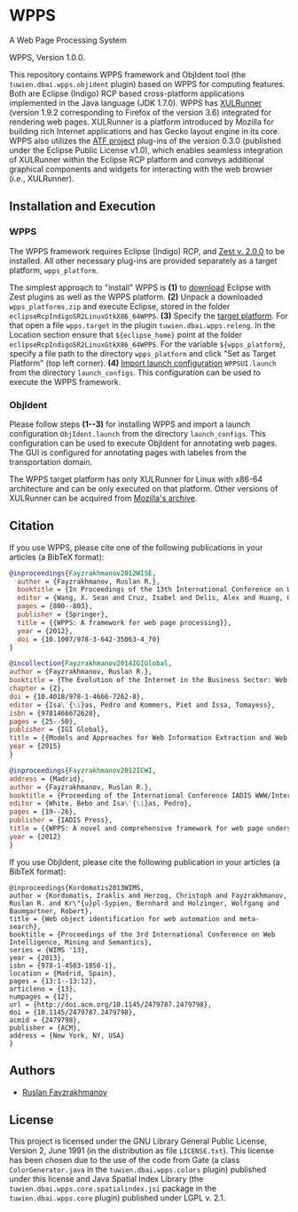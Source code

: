 # WPPS
A Web Page Processing System

WPPS, Version 1.0.0.

This repository contains WPPS framework and ObjIdent tool (the `tuwien.dbai.wpps.objident` plugin) based on WPPS for computing features.
Both are Eclipse (Indigo) RCP based cross-platform applications implemented in the Java language (JDK 1.7.0).
WPPS has [XULRunner](http://archive.mozilla.org/pub/xulrunner/releases/) (version 1.9.2 corresponding to Firefox of the version 3.6) integrated for rendering web pages.
XULRunner is a platform introduced by Mozilla for building rich Internet applications and has Gecko layout engine in its core.
WPPS also utilizes the [ATF project](http://www.eclipse.org/atf/) plug-ins of the version 0.3.0 (published under the Eclipse Public License v1.0), which enables seamless integration of XULRunner within the Eclipse RCP platform and conveys additional graphical components and widgets for interacting with the web browser (i.e., XULRunner).

## Installation and Execution

### WPPS

The WPPS framework requires Eclipse (Indigo) RCP, and [Zest v. 2.0.0](https://github.com/ujhelyiz/zest) to be installed.
All other necessary plug-ins are provided separately as a target platform, `wpps_platform`.

The simplest approach to "install" WPPS is
**(1)** to [download]((https://sourceforge.net/projects/wpps-platforms/files/1.0.0/wpps_platforms.zip/download)) Eclipse with Zest plugins as well as the WPPS platform.
**(2)** Unpack a downloaded `wpps_platforms.zip` and execute Eclipse, stored in the folder `eclipseRcpIndigoSR2LinuxGtkX86_64WPPS`.
**(3)** Specify the [target platform](http://www.vogella.com/tutorials/EclipseTargetPlatform/article.html). For that open a file `wpps.target` in the plugin `tuwien.dbai.wpps.releng`.
In the Location section ensure that `${eclipse_home}` point at the folder `eclipseRcpIndigoSR2LinuxGtkX86_64WPPS`.
For the variable `${wpps_platform}`, specify a file path to the directory `wpps_platform` and click "Set as Target Platform" (top left corner).
**(4)** [Import launch configuration](http://www.vogella.com/tutorials/EclipseLauncherFramework/article.html#import-a-launch-configuration) `WPPSUI.launch` from the directory `launch_configs`.
This configuration can be used to execute the WPPS framework.

### ObjIdent

Please follow steps **(1--3)** for installing WPPS and import a launch configuration `ObjIdent.launch` from the directory `launch_configs`.
This configuration can be used to execute ObjIdent for annotating web pages.
The GUI is configured for annotating pages with labeles from the transportation domain.


The WPPS target platform has only XULRunner for Linux with x86-64 architecture and can be only executed on that platform.
Other versions of XULRunner can be acquired from [Mozilla's archive](http://archive.mozilla.org/pub/xulrunner/releases/).

## Citation

If you use WPPS, please cite one of the following publications in your articles (a BibTeX format):
```bibtex
@inproceedings{Fayzrakhmanov2012WISE,
  author = {Fayzrakhmanov, Ruslan R.},
  booktitle = {In Proceedings of the 13th International Conference on Web Information Systems Engineering (WISE'2012), Demo Session, Paphos, Cyprus, 28–30 November, 2012},
  editor = {Wang, X. Sean and Cruz, Isabel and Delis, Alex and Huang, Guangyan},
  pages = {800--803},
  publisher = {Springer},
  title = {{WPPS: A framework for web page processing}},
  year = {2012},
  doi = {10.1007/978-3-642-35063-4_70}
}
```
```bibtex
@incollection{Fayzrakhmanov2014IGIGlobal,
author = {Fayzrakhmanov, Ruslan R.},
booktitle = {The Evolution of the Internet in the Business Sector: Web 1.0 to Web 3.0},
chapter = {2},
doi = {10.4018/978-1-4666-7262-8},
editor = {Isa\'{\i}as, Pedro and Kommers, Piet and Issa, Tomayess},
isbn = {9781466672628},
pages = {25--50},
publisher = {IGI Global},
title = {{Models and Approaches for Web Information Extraction and Web Page Understanding}},
year = {2015}
}
```
```bibtex
@inproceedings{Fayzrakhmanov2012ICWI,
address = {Madrid},
author = {Fayzrakhmanov, Ruslan R.},
booktitle = {Proceeding of the International Conference IADIS WWW/Internet, Madrid, 18–21 October, 2012},
editor = {White, Bebo and Isa\'{\i}as, Pedro},
pages = {19--26},
publisher = {IADIS Press},
title = {{WPPS: A novel and comprehensive framework for web page understanding and information extraction}},
year = {2012}
}
```

If you use ObjIdent, please cite the following publication in your articles (a BibTeX format):
```
@inproceedings{Kordomatis2013WIMS,
author = {Kordomatis, Iraklis and Herzog, Christoph and Fayzrakhmanov, Ruslan R. and Kr\"{u}pl-Sypien, Bernhard and Holzinger, Wolfgang and Baumgartner, Robert},
title = {Web object identification for web automation and meta-search},
booktitle = {Proceedings of the 3rd International Conference on Web Intelligence, Mining and Semantics},
series = {WIMS '13},
year = {2013},
isbn = {978-1-4503-1850-1},
location = {Madrid, Spain},
pages = {13:1--13:12},
articleno = {13},
numpages = {12},
url = {http://doi.acm.org/10.1145/2479787.2479798},
doi = {10.1145/2479787.2479798},
acmid = {2479798},
publisher = {ACM},
address = {New York, NY, USA}
}
```

## Authors
 * [Ruslan Fayzrakhmanov](http://www.dbai.tuwien.ac.at/staff/fayzrakh/)

## License

This project is licensed under the GNU Library General Public License, Version 2,
June 1991 (in the distribution as file `LICENSE.txt`).
This license has been chosen due to the use of the code from Gate (a class `ColorGenerator.java` in the `tuwien.dbai.wpps.colors` plugin) published under this license and
Java Spatial Index Library (the `tuwien.dbai.wpps.core.spatialindex.jsi` package in the `tuwien.dbai.wpps.core` plugin) published under LGPL v. 2.1.
